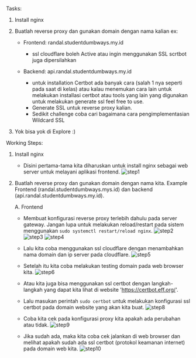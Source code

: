 Tasks:
1. Install nginx
2. Buatlah reverse proxy dan gunakan domain dengan nama kalian ex:
   - Frontend: randal.studentdumbways.my.id
      - ssl cloudflare boleh Active atau ingin menggunakan SSL scrtbot juga dipersilahkan

   - Backend: api.randal.studentdumbways.my.id
      - untuk installation Certbot ada banyak cara (salah 1 nya seperti pada saat di kelas) atau kalau menemukan cara lain untuk melakukan installasi certbot atau tools yang lain yang digunakan untuk melakukan generate ssl feel free to use.
      - Generate SSL untuk reverse proxy kalian.
      - Sedikit challenge coba cari bagaimana cara pengimplementasian Wildcard SSL

3. Yok bisa yok di Explore :)

Working Steps:
1. Install nginx
   - Disini pertama-tama kita diharuskan untuk install nginx sebagai web server untuk melayani aplikasi frontend.
     ![step1](https://github.com/user-attachments/assets/d5c8124f-173b-4eea-adff-597f1204921f)

2. Buatlah reverse proxy dan gunakan domain dengan nama kita. Example Frontend (randal.studentdumbways.mys.id) dan backend (api.randal.studentdumbways.my.id).
   
   A. Frontend
   - Membuat konfigurasi reverse proxy terlebih dahulu pada server gateway. Jangan lupa untuk melakukan reload/restart pada sistem menggunakan ``` sudo systemctl restart/reload nginx ```.
     ![step2](https://github.com/user-attachments/assets/660a6e99-3a61-4f1f-94a5-f4e824fb9385)
     ![step3](https://github.com/user-attachments/assets/7e826981-3cd1-4cf5-9833-429fc696d781)
     ![step4](https://github.com/user-attachments/assets/b0081999-a6ac-4658-8f38-5f832dd7215a)

   - Lalu kita coba menggunakan ssl cloudflare dengan menambahkan nama domain dan ip server pada cloudflare.
     ![step5](https://github.com/user-attachments/assets/fe863aa7-99f0-418e-9b0a-ec69bb53235f)

   - Setelah itu kita coba melakukan testing domain pada web browser kita.
     ![step6](https://github.com/user-attachments/assets/28a1b7c2-cd8a-4053-b91a-9c8ef574c26b)

   - Atau kita juga bisa menggunakan ssl certbot dengan langkah-langkah yang dapat kita lihat di website 'https://certbot.eff.org/'.
   - Lalu masukan perintah ``` sudo certbot ``` untuk melakukan konfigurasi ssl certbot pada domain website yang akan kita buat.
     ![step8](https://github.com/user-attachments/assets/7e703dde-7e32-40fe-a6a3-8b5209d143c2)

   - Coba kita cek pada konfigurasi proxy kita apakah ada perubahan atau tidak.
     ![step9](https://github.com/user-attachments/assets/b1acb599-7331-4f90-bd38-fac2596ae27d)

   - Jika sudah ada, maka kita coba cek jalankan di web browser dan melihat apakah sudah ada ssl certbot (protokol keamanan internet) pada domain web kita.
     ![step10](https://github.com/user-attachments/assets/7b3736ce-22c1-4ba5-880c-988192b46234)
